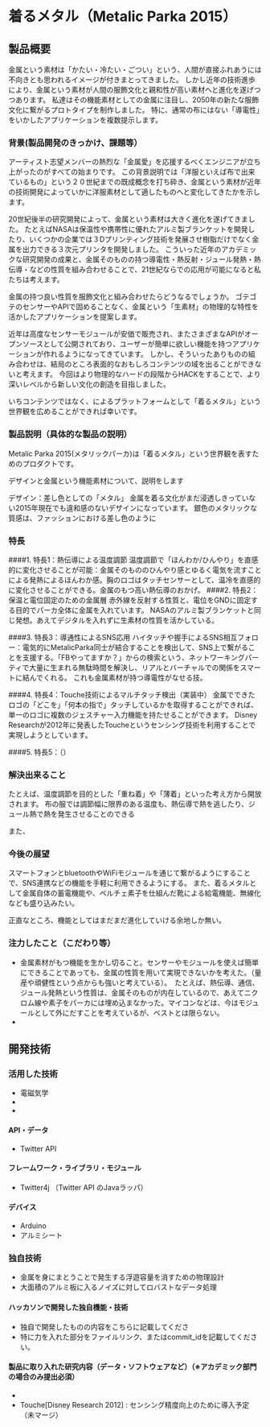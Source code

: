 # 着るメタル（Metalic Parka 2015）
## 製品概要
金属という素材は「かたい・冷たい・ごつい」という、人間が直接ふれあうには不向きとも思われるイメージが付きまとってきました。
しかし近年の技術進歩により、金属という素材が人間の服飾文化と親和性が高い素材へと進化を遂げつつあります。
私達はその機能素材としての金属に注目し、2050年の新たな服飾文化に繋がるプロトタイプを制作しました。
特に、通常の布にはない「導電性」をいかしたアプリケーションを複数提示します。

### 背景(製品開発のきっかけ、課題等）
アーティスト志望メンバーの熱烈な「金属愛」を応援するべくエンジニアが立ち上がったのがすべての始まりです。
この背景説明では「洋服といえば布で出来ているもの」という２０世紀までの既成概念を打ち砕き、金属という素材が近年の技術開発によっていかに洋服素材として適したものへと変化してきたかを示します。

20世紀後半の研究開発によって、金属という素材は大きく進化を遂げてきました。
たとえばNASAは保温性や携帯性に優れたアルミ製ブランケットを開発したり、いくつかの企業では３Dプリンティング技術を発展させ樹脂だけでなく金属を出力できる３次元プリンタを開発しました。
こういった近年のアカデミックな研究開発の成果と、金属そのものの持つ導電性・熱反射・ジュール発熱・熱伝導・などの性質を組み合わせることで、21世紀ならでの応用が可能になると私たちは考えます。

金属の持つ良い性質を服飾文化と組み合わせたらどうなるでしょうか。
ゴテゴテのセンサーやAPIで固めることなく、金属という「生素材」の物理的な特性を活かしたアプリケーションを提案します。

近年は高度なセンサーモジュールが安価で販売され、またさまざまなAPIがオープンソースとして公開されており、ユーザーが簡単に欲しい機能を持つアプリケーションが作れるようになってきています。
しかし、そういったありものの組み合わせは、結局のところ表面的なおもしろコンテンツの域を出ることができないと考えます。
今回はより物理的なハードの段階からHACKをすることで、より深いレベルから新しい文化の創造を目指しました。

いちコンテンツではなく、によるプラットフォームとして「着るメタル」という世界観を広めることができれば幸いです。

### 製品説明（具体的な製品の説明）

Metalic Parka 2015(メタリックパーカ)は「着るメタル」という世界観を表すためのプロダクトです。

デザインと金属という機能素材について、説明をします

デザイン：差し色としての「メタル」
金属を着る文化がまだ浸透しきっていない2015年現在でも違和感のないデザインになっています。
銀色のメタリックな質感は、ファッションにおける差し色のように



### 特長
####1. 特長1：熱伝導による温度調節
温度調節で「ほんわか/ひんやり」を直感的に変化させることが可能：金属そのもののひんやり感とゆるく電気を流すことによる発熱によるほんわか感。胸のロゴはタッチセンサーとして、温冷を直感的に変化させることができる。金属のもつ高い熱伝導のおかげ。
####2. 特長2：保温と電位固定のための金属層
赤外線を反射する性質と、電位をGNDに固定する目的でパーカ全体に金属を入れています。
NASAのアルミ製ブランケットと同じ発想。あえてデジタルを入れずに生素材の性質を活かしている。

####3. 特長3：導通性によるSNS応用
ハイタッチや握手によるSNS相互フォロー：電気的にMetalicParka同士が結合することを検出して、SNS上で繋がることを支援する。「FBやってますか？」からの検索という、ネットワーキングパーティで大量に生まれる無駄時間を解決し、リアルとバーチャルでの関係をスマートに結んでくれる。
これも金属素材が持つ導電性がなせる技。

####4. 特長4：Touche技術によるマルチタッチ検出（実装中）
金属でできたロゴの「どこを」「何本の指で」タッチしているかを取得することができれば、単一のロゴに複数のジェスチャー入力機能を持たせることができます。
Disney Researchが2012年に発表したToucheというセンシング技術を利用することで実現しようとしています。

####5. 特長5：（）



### 解決出来ること
たとえば、温度調節を目的とした「重ね着」や「薄着」といった考え方から開放されます。
布の服では調節幅に限界のある温度も、熱伝導で熱を逃したり、ジュール熱で熱を発生させることのできる

また、


### 今後の展望
スマートフォンとbluetoothやWiFiモジュールを通じて繋がるようにすることで、SNS連携などの機能を手軽に利用できるようにする。
また、着るメタルとして金属自体の蓄電機能や、ペルチェ素子を仕組んだ靴による給電機能、無線化なども盛り込みたい。

正直なところ、機能としてはまだまだ進化していける余地しか無い。



### 注力したこと（こだわり等）
* 金属素材がもつ機能を生かし切ること。センサーやモジュールを使えば簡単にできることであっても、金属の性質を用いて実現できないかを考えた。（量産や頑健性という点からも強いと考えている）。　たとえば、熱伝導、通信、ジュール発熱という性質は、金属そのものが内在しているので、あえてニクロム線や素子をパーカには埋め込まなかった。マイコンなどは、今はモジュールとして外にだすことを考えているが、ベストとは限らない。
* 

## 開発技術
### 活用した技術
* 電磁気学
* 
* 

#### API・データ
* Twitter API

#### フレームワーク・ライブラリ・モジュール
* Twitter4j （Twitter API のJavaラッパ）

#### デバイス
* Arduino
* アルミシート

### 独自技術
* 金属を身にまとうことで発生する浮遊容量を消すための物理設計
* 大面積のアルミ板に入るノイズに対してロバストなデータ処理

#### ハッカソンで開発した独自機能・技術
* 独自で開発したものの内容をこちらに記載してくださ
* 特に力を入れた部分をファイルリンク、またはcommit_idを記載してください。

#### 製品に取り入れた研究内容（データ・ソフトウェアなど）（※アカデミック部門の場合のみ提出必須）
* 
* Touche[Disney Research 2012] : センシング精度向上のために導入予定（未マージ）
